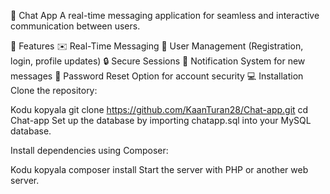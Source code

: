 💬 Chat App
A real-time messaging application for seamless and interactive communication between users.

🚀 Features
✉️ Real-Time Messaging
👥 User Management (Registration, login, profile updates)
🔒 Secure Sessions
🔔 Notification System for new messages
🔄 Password Reset Option for account security
💻 Installation
Clone the repository:


Kodu kopyala
git clone https://github.com/KaanTuran28/Chat-app.git
cd Chat-app
Set up the database by importing chatapp.sql into your MySQL database.

Install dependencies using Composer:

Kodu kopyala
composer install
Start the server with PHP or another web server.
